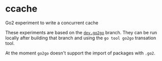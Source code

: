 # ccache
Go2 experiment to write a concurrent cache

These experiments are based on the [`dev.go2go`](https://go.googlesource.com/go/+/refs/heads/dev.go2go/README.go2go.md) 
branch. They can be run locally after building that branch and using the `go tool go2go` transation tool.

At the moment `go2go` doesn't support the import of packages with `.go2`.
